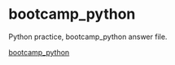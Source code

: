 # bootcamp_python

Python practice, bootcamp_python answer file.

[bootcamp_python](https://github.com/42-AI/bootcamp_python)
